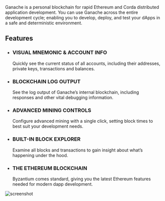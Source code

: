 Ganache is a personal blockchain for rapid Ethereum and Corda distributed application development. You can use Ganache across the entire development cycle; enabling you to develop, deploy, and test your dApps in a safe and deterministic environment.

## Features

* ### VISUAL MNEMONIC & ACCOUNT INFO
    Quickly see the current status of all accounts, including their addresses, private keys, transactions and balances.

 * ### BLOCKCHAIN LOG OUTPUT
    See the log output of Ganache’s internal blockchain, including responses and other vital debugging information.

* ### ADVANCED MINING CONTROLS
    Configure advanced mining with a single click, setting block times to best suit your development needs.

* ### BUILT-IN BLOCK EXPLORER
    Examine all blocks and transactions to gain insight about what’s happening under the hood.

* ### THE ETHEREUM BLOCKCHAIN
    Byzantium comes standard, giving you the latest Ethereum features needed for modern dapp development.

![screenshot](https://raw.githubusercontent.com/trufflesuite/ganache/develop/.github/images/ganache_screenshot.jpg)